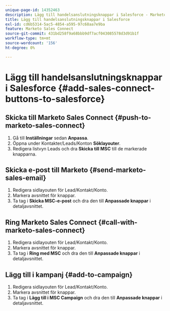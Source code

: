 ```yaml
---
unique-page-id: 14352463
description: Lägg till handelsanslutningsknappar i Salesforce - Marketo Docs - produktdokumentation
title: Lägg till handelsanslutningsknappar i Salesforce
exl-id: cd6b5314-5ac5-4854-a595-97c68aa7e9ba
feature: Marketo Sales Connect
source-git-commit: 431bd258f9a68bbb9df7acf043085578d3d91b1f
workflow-type: tm+mt
source-wordcount: '156'
ht-degree: 0%

---
```


# Lägg till handelsanslutningsknappar i Salesforce {#add-sales-connect-buttons-to-salesforce}

## Skicka till Marketo Sales Connect {#push-to-marketo-sales-connect}

1. Gå till **Inställningar** sedan **Anpassa**.
1. Öppna under Kontakter/Leads/Konton **Söklayouter**.
1. Redigera listvyn Leads och dra **Skicka till MSC** till de markerade knapparna.

## Skicka e-post till Marketo {#send-marketo-sales-email}

1. Redigera sidlayouten för Lead/Kontakt/Konto.
1. Markera avsnittet för knappar.
1. Ta tag i **Skicka MSC-e-post** och dra den till **Anpassade knappar** i detaljavsnittet.

## Ring Marketo Sales Connect {#call-with-marketo-sales-connect}

1. Redigera sidlayouten för Lead/Kontakt/Konto.
1. Markera avsnittet för knappar.
1. Ta tag i **Ring med MSC** och dra den till **Anpassade knappar** i detaljavsnittet.

## Lägg till i kampanj {#add-to-campaign}

1. Redigera sidlayouten för Lead/Kontakt/Konto.
1. Markera avsnittet för knappar.
1. Ta tag i **Lägg till i MSC Campaign** och dra den till **Anpassade knappar** i detaljavsnittet.
